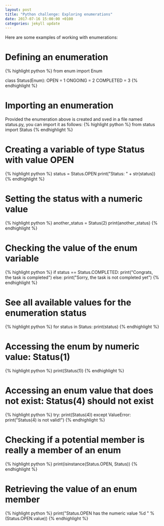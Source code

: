 ```yaml
---
layout: post
title: "Python challenge: Exploring enumerations"
date: 2017-07-16 15:00:00 +0100
categories: jekyll update
---
```

Here are some examples of working with enumerations:
# Defining an enumeration
{% highlight python %}
from enum import Enum

class Status(Enum):
  OPEN = 1
  ONGOING = 2
  COMPLETED = 3
{% endhighlight %}

# Importing an enumeration
Provided the enumeration above is created and sved in a file named status.py, you can import it as follows:
{% highlight python %}
from status import Status
{% endhighlight %}

# Creating a variable of type Status with value OPEN
{% highlight python %}
status  = Status.OPEN
print("Status: " + str(status))
{% endhighlight %}

# Setting the status with a numeric value
{% highlight python %}
another_status = Status(2)
print(another_status)
{% endhighlight %}

# Checking the value of the enum variable
{% highlight python %}
if status == Status.COMPLETED:
  print("Congrats, the task is completed")
else:
  print("Sorry, the task is not completed yet")
{% endhighlight %}

# See all available values for the enumeration status
{% highlight python %}
for status in Status:
  print(status)
{% endhighlight %}

# Accessing the enum by numeric value: Status(1)
{% highlight python %}
print(Status(1))
{% endhighlight %}

# Accessing an enum value that does not exist: Status(4) should not exist
{% highlight python %}
try:
  print(Status(4))
except ValueError:
  print("Status(4) is not valid!")
{% endhighlight %}

# Checking if a potential member is really a member of an enum
{% highlight python %}
print(isinstance(Status.OPEN, Status))
{% endhighlight %}

# Retrieving the value of an enum member
{% highlight python %}
print("Status.OPEN has the numeric value %d " % (Status.OPEN.value))
{% endhighlight %}
